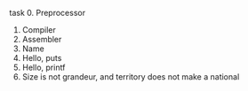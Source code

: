 task 0. Preprocessor
1. Compiler
2. Assembler
3. Name
4. Hello, puts
5. Hello, printf
6. Size is not grandeur, and territory does not make a national

